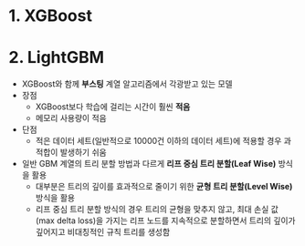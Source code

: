 # **1. XGBoost**

# **2. LightGBM**
- XGBoost와 함께 **부스팅** 계열 알고리즘에서 각광받고 있는 모델
- 장점
  - XGBoost보다 학습에 걸리는 시간이 훨씬 **적음**
  - 메모리 사용량이 적음
- 단점
  - 적은 데이터 세트(일반적으로 10000건 이하의 데이터 세트)에 적용할 경우 과적합이 발생하기 쉬움
- 일반 GBM 계열의 트리 분할 방법과 다르게 **리프 중심 트리 분할(Leaf Wise)** 방식을 활용
  - 대부분은 트리의 깊이를 효과적으로 줄이기 위한 **균형 트리 분할(Level Wise)** 방식을 활용
  - 리프 중심 트리 분할 방식의 경우 트리의 균형을 맞추지 않고, 최대 손실 값(max delta loss)을 가지는 리프 노드를 지속적으로 분할하면서 트리의 깊이가 깊어지고 비대칭적인 규칙 트리를 생성함 



































